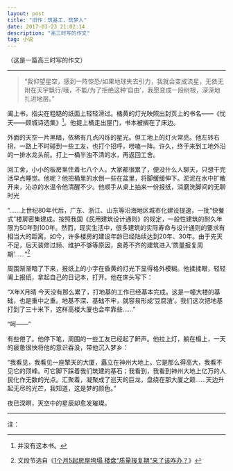 ```yaml
---
layout: post
title: "旧作：筑基工，筑梦人"
date: 2017-03-23 21:02:14
description: "高三时写的作文"
tag: 小说
---
```


（这是一篇高三时写的作文）

---

> “我仰望星空，感到一阵惊恐/如果地球失去引力，我就会变成流星，无依无附在天宇飘行/哦，不能/为了拒绝这种‘自由’，我愿变成一段树根，深深地扎进地层。”



阖上书，指尖在粗糙的纸面上轻轻滑过。橘黄的灯光映照出封页上的书名——《忧天——顾城诗选集》[^1]。他提上桶走出屋门，书本被搁在了床边。

外面的天空一片黑暗，依稀有几点闪烁的星光。但工地上的灯火常亮。他左转右拐，一路上不时碰到一些工友，也打个招呼，唠嗑一阵。许久，终于来到工地外沿的一排水龙头前。打上一桶半浊不清的水，再返回工舍。

回工舍，小小的板房里住着七八个人。大家都很累了，便没什么人聊天，只想干完活早点睡觉。他呢？他把桶里的水倒一些在盆里，将脚缓缓伸下。淤泥在水中扩散开来，沁凉的水温令他清醒不少。他顺手从桌上抽来一份报纸，消磨洗脚间的无聊时光



“……上世纪80年代后，广东、浙江、山东等沿海地区城市化建设提速，一批“快餐式”楼房密集建成。按照我国《民用建筑设计通则》的规定，一般性建筑的耐久年限为50年到100年。然而，现实生活中，很多建筑的实际寿命与设计通则的要求有相当大的距离。如今，许多楼房的建设年龄已经陆续达到20年、30年。由于先天不足，后天装修过频、维护不够等原因，良莠不齐的建筑进入‘质量报复周期’……”[^2]



周围渐渐暗了下来，报纸上的小字在昏黄的灯光下显得格外模糊。他揉揉眼，轻轻阖上报纸，拿起自己的日记本，打开。他在床头写下：


“X年X月晴 今天没有那么累了，打地基的工作已经基本完成。这是一幢大楼的基础，也是重中之重。地基不深、基础不牢，就容易形成‘豆腐渣’。我们这次把地基打到了三十米下，这样高楼大厦也会牢靠些……”



“呵——”

有些倦了。他停下笔，周围的一些工友已经起了鼾声。他拉上灯，躺在榻上，一天的疲惫很快将他的意识吞没，带他沉入梦乡：


“我看见，我看见一座擎天的大厦，矗立在神州大地上。它是那么得高大，我看不见它的顶峰。可它脚下踩着我们筑建的基石；我看到，我看到神州大地上亿万的人民化作无数的光点。汇聚着，凝聚成了巡天的巨龙，盘绕在那大厦之颠……天边升起无尽的光芒，我知道，这是梦的颜色。”



夜已深暝，天空中的星辰却愈发璀璨。

---

注：

[^1]: 并没有这本书。

[^2]: 文段节选自《[1个月5起房屋垮塌 楼盘“质量报复期”来了该咋办？](http://cq.qq.com/a/20150621/007848.htm)》